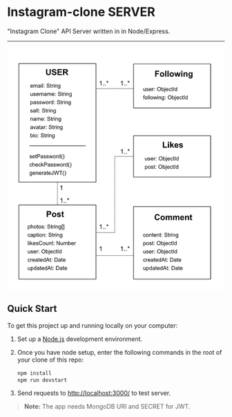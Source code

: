 # Instagram-clone SERVER

"Instagram Clone" API Server written in in Node/Express.

---

![A UML diagram showing the relation of database entities in this example repository](/server/diagram.png?raw=true)


## Quick Start

To get this project up and running locally on your computer:

1. Set up a [Node.js](https://nodejs.org) development environment.
2. Once you have node setup, enter the following commands in the root of your clone of this repo:

   ```
   npm install
   npm run devstart  
   ```

3. Send requests to <http://localhost:3000/> to test server.

> **Note:** The app needs MongoDB URI and SECRET for JWT.